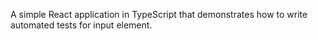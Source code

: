 A simple React application in TypeScript that demonstrates how to write automated tests for input element.
